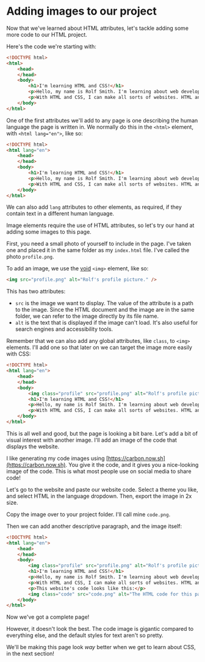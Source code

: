# Adding images to our project

Now that we've learned about HTML attributes, let's tackle adding some more code to our HTML project.

Here's the code we're starting with:

```html
<!DOCTYPE html>
<html>
    <head>
    </head>
    <body>
        <h1>I'm learning HTML and CSS!</h1>
        <p>Hello, my name is Rolf Smith. I'm learning about web development, and I'm starting with HTML and CSS.</p>
        <p>With HTML and CSS, I can make all sorts of websites. HTML and CSS are the most important languages to learn!</p>
    </body>
</html>
```

One of the first attributes we'll add to any page is one describing the human language the page is written in. We normally do this in the `<html>` element, with `<html lang="en">`, like so:

```html
<!DOCTYPE html>
<html lang="en">
    <head>
    </head>
    <body>
        <h1>I'm learning HTML and CSS!</h1>
        <p>Hello, my name is Rolf Smith. I'm learning about web development, and I'm starting with HTML and CSS.</p>
        <p>With HTML and CSS, I can make all sorts of websites. HTML and CSS are the most important languages to learn!</p>
    </body>
</html>
```

We can also add `lang` attributes to other elements, as required, if they contain text in a different human language.

Image elements require the use of HTML attributes, so let's try our hand at adding some images to this page.

First, you need a small photo of yourself to include in the page. I've taken one and placed it in the same folder as my `index.html` file. I've called the photo `profile.png`.

To add an image, we use the [void](../01_elements/README.md) `<img>` element, like so:

```html
<img src="profile.png" alt="Rolf's profile picture." />
```

This has two attributes:

- `src` is the image we want to display. The value of the attribute is a path to the image. Since the HTML document and the image are in the same folder, we can refer to the image directly by its file name.
- `alt` is the text that is displayed if the image can't load. It's also useful for search engines and accessibility tools.

Remember that we can also add any global attributes, like `class`, to `<img>` elements. I'll add one so that later on we can target the image more easily with CSS:

```html
<!DOCTYPE html>
<html lang="en">
    <head>
    </head>
    <body>
        <img class="profile" src="profile.png" alt="Rolf's profile picture." />
        <h1>I'm learning HTML and CSS!</h1>
        <p>Hello, my name is Rolf Smith. I'm learning about web development, and I'm starting with HTML and CSS.</p>
        <p>With HTML and CSS, I can make all sorts of websites. HTML and CSS are the most important languages to learn!</p>
    </body>
</html>
```

This is all well and good, but the page is looking a bit bare. Let's add a bit of visual interest with another image. I'll add an image of the code that displays the website.

I like generating my code images using [https://carbon.now.sh](https://carbon.now.sh). You give it the code, and it gives you a nice-looking image of the code. This is what most people use on social media to share code!

Let's go to the website and paste our website code. Select a theme you like, and select HTML in the language dropdown. Then, export the image in 2x size.

Copy the image over to your project folder. I'll call mine `code.png`.

Then we can add another descriptive paragraph, and the image itself:

```html
<!DOCTYPE html>
<html lang="en">
    <head>
    </head>
    <body>
        <img class="profile" src="profile.png" alt="Rolf's profile picture." />
        <h1>I'm learning HTML and CSS!</h1>
        <p>Hello, my name is Rolf Smith. I'm learning about web development, and I'm starting with HTML and CSS.</p>
        <p>With HTML and CSS, I can make all sorts of websites. HTML and CSS are the most important languages to learn!</p>
        <p>This website's code looks like this:</p>
        <img class="code" src="code.png" alt="The HTML code for this page." />
    </body>
</html>
```

Now we've got a complete page!

However, it doesn't look the best. The code image is gigantic compared to everything else, and the default styles for text aren't so pretty.

We'll be making this page look _way_ better when we get to learn about CSS, in the next section!
